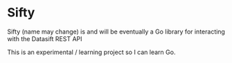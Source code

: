 # Sifty

Sifty (name may change) is and will be eventually a Go library for interacting with the Datasift REST API

This is an experimental / learning project so I can learn Go.
